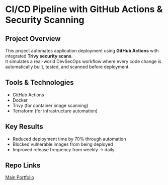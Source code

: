 #  CI/CD Pipeline with GitHub Actions & Security Scanning  

##  Project Overview  
This project automates application deployment using **GitHub Actions** with integrated **Trivy security scans**.  
It simulates a real-world DevSecOps workflow where every code change is automatically built, tested, and scanned before deployment.  

##  Tools & Technologies  
- GitHub Actions  
- Docker  
- Trivy (for container image scanning)  
- Terraform (for infrastructure automation)  

##  Key Results  
- Reduced deployment time by 70% through automation  
- Blocked vulnerable images from being deployed  
- Improved release frequency from weekly → daily  

##  Repo Links  
[Main Portfolio](../..)  
